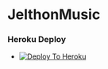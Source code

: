 # JelthonMusic

### Heroku Deploy
  - [![Deploy To Heroku](https://www.herokucdn.com/deploy/button.svg)](https://github.com/yddde/jelthonmusic)
